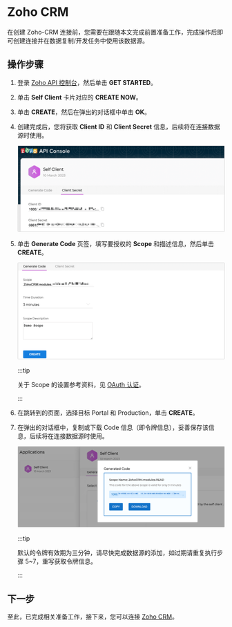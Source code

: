 # Zoho CRM

在创建 Zoho-CRM 连接前，您需要在跟随本文完成前置准备工作，完成操作后即可创建连接并在数据复制/开发任务中使用该数据源。

## 操作步骤

1. 登录 [Zoho API 控制台](https://api-console.zoho.com.cn/)，然后单击 **GET STARTED**。

2. 单击 **Self Client** 卡片对应的 **CREATE NOW**。

3. 单击 **CREATE**，然后在弹出的对话框中单击 **OK**。

4. 创建完成后，您将获取 **Client ID** 和 **Client Secret** 信息，后续将在连接数据源时使用。

   ![](../../images/obtain_zoho_secret.png)

5. 单击 **Generate Code** 页签，填写要授权的 **Scope** 和描述信息，然后单击 **CREATE**。

   ![](../../images/zoho_generate_code.png)

   :::tip

   关于 Scope 的设置参考资料，见 [OAuth 认证](https://www.zoho.com.cn/crm/help/developer/api/oauth-overview.html)。

   :::

6. 在跳转到的页面，选择目标 Portal 和 Production，单击 **CREATE**。

7. 在弹出的对话框中，复制或下载 Code 信息（即令牌信息），妥善保存该信息，后续将在连接数据源时使用。

   ![](../../images/obtain_zoho_code.png)

   :::tip

   默认的令牌有效期为三分钟，请尽快完成数据源的添加，如过期请重复执行步骤 5~7，重写获取令牌信息。

   :::



## 下一步

至此，已完成相关准备工作，接下来，您可以连接 [Zoho CRM](../../user-guide/connect-database/beta/connect-zoho.md)。
